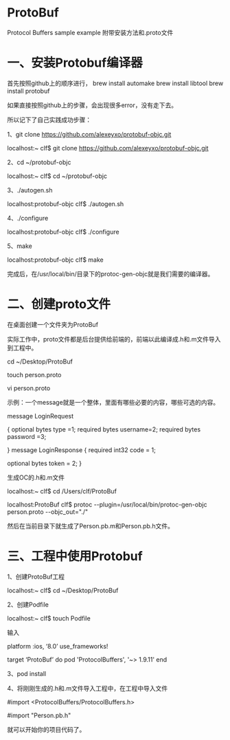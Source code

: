 # ProtoBuf
Protocol Buffers sample example
附带安装方法和.proto文件

# 一、安装Protobuf编译器

首先按照github上的顺序进行，
brew install automake
brew install libtool 
brew install protobuf

如果直接按照github上的步骤，会出现很多error，没有走下去。

所以记下了自己实践成功步骤：

1、git clone https://github.com/alexeyxo/protobuf-objc.git

localhost:~ clf$ git clone https://github.com/alexeyxo/protobuf-objc.git

2、cd ~/protobuf-objc

localhost:~ clf$ cd ~/protobuf-objc

3、./autogen.sh

localhost:protobuf-objc clf$ ./autogen.sh


4、./configure

localhost:protobuf-objc clf$ ./configure

5、make

localhost:protobuf-objc clf$ make


完成后，在/usr/local/bin/目录下的protoc-gen-objc就是我们需要的编译器。

# 二、创建proto文件

在桌面创建一个文件夹为ProtoBuf

实际工作中，proto文件都是后台提供给前端的，前端以此编译成.h和.m文件导入到工程中。

cd ~/Desktop/ProtoBuf

touch person.proto

vi person.proto

示例：一个message就是一个整体，里面有哪些必要的内容，哪些可选的内容。

message LoginRequest

{
optional bytes type =1;
required bytes username=2;
required bytes password =3;

}
message LoginResponse
{
required int32 code = 1;

optional bytes token = 2;
}

生成OC的.h和.m文件

localhost:~ clf$ cd /Users/clf/ProtoBuf

localhost:ProtoBuf clf$ protoc --plugin=/usr/local/bin/protoc-gen-objc person.proto --objc_out="./"


然后在当前目录下就生成了Person.pb.m和Person.pb.h文件。


# 三、工程中使用Protobuf

1、创建ProtoBuf工程

localhost:~ clf$ cd ~/Desktop/ProtoBuf

2、创建Podfile

localhost:~ clf$ touch Podfile

输入

platform :ios, ‘8.0’
use_frameworks!

target ‘ProtoBuf’ do
   pod 'ProtocolBuffers', '~> 1.9.11'
end

3、pod install

4、将刚刚生成的.h和.m文件导入工程中，在工程中导入文件

#import <ProtocolBuffers/ProtocolBuffers.h>

#import "Person.pb.h"

就可以开始你的项目代码了。
   
